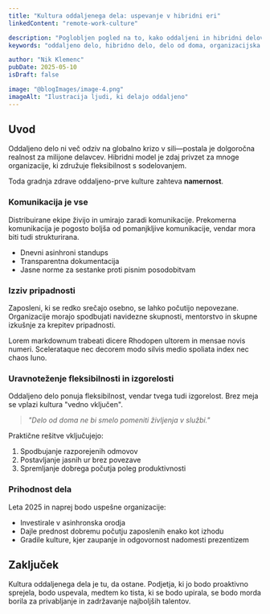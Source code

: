 ```yaml
---
title: "Kultura oddaljenega dela: uspevanje v hibridni eri"
linkedContent: "remote-work-culture"

description: "Poglobljen pogled na to, kako oddaljeni in hibridni delovni modeli oblikujejo organizacijsko kulturo in dobro počutje zaposlenih."
keywords: "oddaljeno delo, hibridno delo, delo od doma, organizacijska kultura, dobro počutje zaposlenih, komunikacija ekipe, produktivnost, izgorelost, upravljanje ekip, prihodnost dela"

author: "Nik Klemenc"
pubDate: 2025-05-10
isDraft: false

image: "@blogImages/image-4.png"
imageAlt: "Ilustracija ljudi, ki delajo oddaljeno"
---
```


## Uvod

Oddaljeno delo ni več odziv na globalno krizo v sili—postala je dolgoročna realnost za milijone delavcev. Hibridni model je zdaj privzet za mnoge organizacije, ki združuje fleksibilnost s sodelovanjem.

Toda gradnja zdrave oddaljeno-prve kulture zahteva **namernost**.

### Komunikacija je vse

Distribuirane ekipe živijo in umirajo zaradi komunikacije. Prekomerna komunikacija je pogosto boljša od pomanjkljive komunikacije, vendar mora biti tudi strukturirana.

-   Dnevni asinhroni standups
-   Transparentna dokumentacija
-   Jasne norme za sestanke proti pisnim posodobitvam

### Izziv pripadnosti

Zaposleni, ki se redko srečajo osebno, se lahko počutijo nepovezane. Organizacije morajo spodbujati navidezne skupnosti, mentorstvo in skupne izkušnje za krepitev pripadnosti.

Lorem markdownum trabeati dicere Rhodopen ultorem in mensae novis numeri. Scelerataque nec decorem modo silvis medio spoliata index nec chaos Iuno.

### Uravnoteženje fleksibilnosti in izgorelosti

Oddaljeno delo ponuja fleksibilnost, vendar tvega tudi izgorelost. Brez meja se vplazi kultura "vedno vključen".

> _"Delo od doma ne bi smelo pomeniti življenja v službi."_

Praktične rešitve vključujejo:

1. Spodbujanje razporejenih odmovov
2. Postavljanje jasnih ur brez povezave
3. Spremljanje dobrega počutja poleg produktivnosti

### Prihodnost dela

Leta 2025 in naprej bodo uspešne organizacije:

-   Investirale v asinhronska orodja
-   Dajle prednost dobremu počutju zaposlenih enako kot izhodu
-   Gradile kulture, kjer zaupanje in odgovornost nadomesti prezentizem

## Zaključek

Kultura oddaljenega dela je tu, da ostane. Podjetja, ki jo bodo proaktivno sprejela, bodo uspevala, medtem ko tista, ki se bodo upirala, se bodo morda borila za privabljanje in zadržavanje najboljših talentov.
